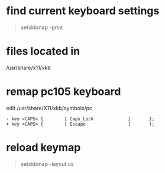 # find current keyboard settings
> setxkbmap -print

# files located in
/usr/share/x11/xkb

# remap pc105 keyboard
edit /usr/share/X11/xkb/symbols/pc
```
- key <CAPS> {        [ Caps_Lock             ]       };
+ key <CAPS> {        [ Escape                ]       };
```

# reload keymap
> setxkbmap -layout us




